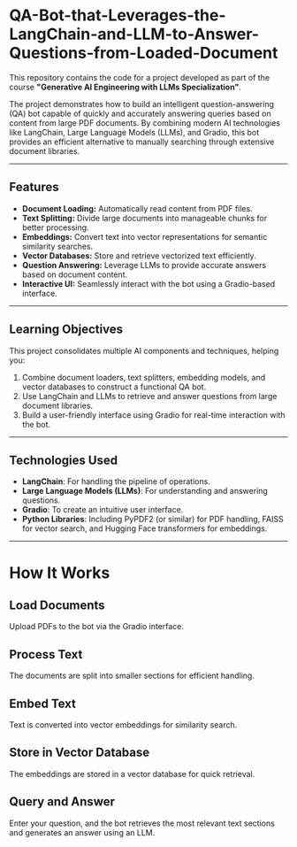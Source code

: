 # QA-Bot-that-Leverages-the-LangChain-and-LLM-to-Answer-Questions-from-Loaded-Document

This repository contains the code for a project developed as part of the course **"Generative AI Engineering with LLMs Specialization"**.  

The project demonstrates how to build an intelligent question-answering (QA) bot capable of quickly and accurately answering queries based on content from large PDF documents. By combining modern AI technologies like LangChain, Large Language Models (LLMs), and Gradio, this bot provides an efficient alternative to manually searching through extensive document libraries.  

---

## Features  

- **Document Loading:** Automatically read content from PDF files.  
- **Text Splitting:** Divide large documents into manageable chunks for better processing.  
- **Embeddings:** Convert text into vector representations for semantic similarity searches.  
- **Vector Databases:** Store and retrieve vectorized text efficiently.  
- **Question Answering:** Leverage LLMs to provide accurate answers based on document content.  
- **Interactive UI:** Seamlessly interact with the bot using a Gradio-based interface.  

---

## Learning Objectives  

This project consolidates multiple AI components and techniques, helping you:  

1. Combine document loaders, text splitters, embedding models, and vector databases to construct a functional QA bot.  
2. Use LangChain and LLMs to retrieve and answer questions from large document libraries.  
3. Build a user-friendly interface using Gradio for real-time interaction with the bot.  

---

## Technologies Used  

- **LangChain**: For handling the pipeline of operations.  
- **Large Language Models (LLMs)**: For understanding and answering questions.  
- **Gradio**: To create an intuitive user interface.  
- **Python Libraries**: Including PyPDF2 (or similar) for PDF handling, FAISS for vector search, and Hugging Face transformers for embeddings.  

---

# How It Works

## Load Documents
Upload PDFs to the bot via the Gradio interface.

## Process Text
The documents are split into smaller sections for efficient handling.

## Embed Text
Text is converted into vector embeddings for similarity search.

## Store in Vector Database
The embeddings are stored in a vector database for quick retrieval.

## Query and Answer
Enter your question, and the bot retrieves the most relevant text sections and generates an answer using an LLM.
